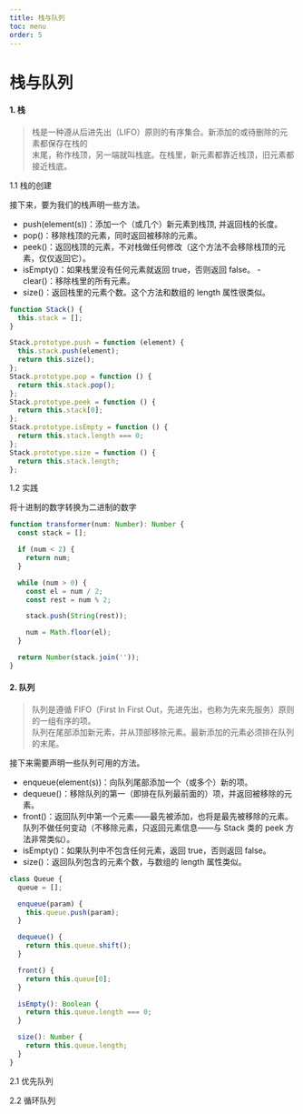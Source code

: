 ```yaml
---
title: 栈与队列
toc: menu
order: 5
---
```


# 栈与队列

#### 1. 栈

> 栈是一种遵从后进先出（LIFO）原则的有序集合。新添加的或待删除的元素都保存在栈的  
> 末尾，称作栈顶，另一端就叫栈底。在栈里，新元素都靠近栈顶，旧元素都接近栈底。

1.1 栈的创建

接下来，要为我们的栈声明一些方法。

- push(element(s))：添加一个（或几个）新元素到栈顶, 并返回栈的长度。
- pop()：移除栈顶的元素，同时返回被移除的元素。
- peek()：返回栈顶的元素，不对栈做任何修改（这个方法不会移除栈顶的元素，仅仅返回它）。
- isEmpty()：如果栈里没有任何元素就返回 true，否则返回 false。 - clear()：移除栈里的所有元素。
- size()：返回栈里的元素个数。这个方法和数组的 length 属性很类似。

```javascript
function Stack() {
  this.stack = [];
}

Stack.prototype.push = function (element) {
  this.stack.push(element);
  return this.size();
};
Stack.prototype.pop = function () {
  return this.stack.pop();
};
Stack.prototype.peek = function () {
  return this.stack[0];
};
Stack.prototype.isEmpty = function () {
  return this.stack.length === 0;
};
Stack.prototype.size = function () {
  return this.stack.length;
};
```

1.2 实践

将十进制的数字转换为二进制的数字

```typescript
function transformer(num: Number): Number {
  const stack = [];

  if (num < 2) {
    return num;
  }

  while (num > 0) {
    const el = num / 2;
    const rest = num % 2;

    stack.push(String(rest));

    num = Math.floor(el);
  }

  return Number(stack.join(''));
}
```

#### 2. 队列

> 队列是遵循 FIFO（First In First Out，先进先出，也称为先来先服务）原则的一组有序的项。  
> 队列在尾部添加新元素，并从顶部移除元素。最新添加的元素必须排在队列的末尾。

接下来需要声明一些队列可用的方法。

- enqueue(element(s))：向队列尾部添加一个（或多个）新的项。
- dequeue()：移除队列的第一（即排在队列最前面的）项，并返回被移除的元素。
- front()：返回队列中第一个元素——最先被添加，也将是最先被移除的元素。队列不做任何变动（不移除元素，只返回元素信息——与 Stack 类的 peek 方法非常类似）。
- isEmpty()：如果队列中不包含任何元素，返回 true，否则返回 false。
- size()：返回队列包含的元素个数，与数组的 length 属性类似。

```typescript
class Queue {
  queue = [];

  enqueue(param) {
    this.queue.push(param);
  }

  dequeue() {
    return this.queue.shift();
  }

  front() {
    return this.queue[0];
  }

  isEmpty(): Boolean {
    return this.queue.length === 0;
  }

  size(): Number {
    return this.queue.length;
  }
}
```

2.1 优先队列

<!-- TODO -->

2.2 循环队列

<!-- TODO -->
